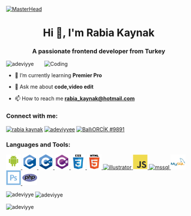 
[![MasterHead](https://media2.giphy.com/media/ZkVIzvAEUA4ISI6WpO/giphy.gif?cid=ecf05e47tlbcx2ir3c8uvxr2ygutpyqvp9mtaxy53dxuumis&rid=giphy.gif&ct=g)](https://www.instagram.com/adeviyyee/)

<h1 align="center">Hi 👋, I'm Rabia Kaynak</h1>
<h3 align="center">A passionate frontend developer from Turkey</h3>
<img align="right" alt="Coding" width="400" src="https://media4.giphy.com/media/tFGBovr5CtfWt7MtqK/giphy.gif?cid=ecf05e47fufque1rmgqw14b4i842cakkf83z3z270q1u540i&rid=giphy.gif&ct=g">

<p align="left"> <img src="https://komarev.com/ghpvc/?username=adeviyye&label=Profile%20views&color=0e75b6&style=flat" alt="adeviyye" /> </p>

- 🌱 I’m currently learning **Premier Pro**

- 💬 Ask me about **code,video edit**

- 📫 How to reach me **rabia_kaynak@hotmail.com**

<h3 align="left">Connect with me:</h3>
<p align="left">
<a href="https://linkedin.com/in/rabia kaynak" target="blank"><img align="center" src="https://raw.githubusercontent.com/rahuldkjain/github-profile-readme-generator/master/src/images/icons/Social/linked-in-alt.svg" alt="rabia kaynak" height="30" width="40" /></a>
<a href="https://instagram.com/adeviyyee" target="blank"><img align="center" src="https://raw.githubusercontent.com/rahuldkjain/github-profile-readme-generator/master/src/images/icons/Social/instagram.svg" alt="adeviyyee" height="30" width="40" /></a>
<a href="https://discord.gg/BallıORCİK #9891" target="blank"><img align="center" src="https://raw.githubusercontent.com/rahuldkjain/github-profile-readme-generator/master/src/images/icons/Social/discord.svg" alt="BallıORCİK #9891" height="30" width="40" /></a>
</p>

<h3 align="left">Languages and Tools:</h3>
<p align="left"> <a href="https://developer.android.com" target="_blank" rel="noreferrer"> <img src="https://raw.githubusercontent.com/devicons/devicon/master/icons/android/android-original-wordmark.svg" alt="android" width="40" height="40"/> </a> <a href="https://www.cprogramming.com/" target="_blank" rel="noreferrer"> <img src="https://raw.githubusercontent.com/devicons/devicon/master/icons/c/c-original.svg" alt="c" width="40" height="40"/> </a> <a href="https://www.w3schools.com/cpp/" target="_blank" rel="noreferrer"> <img src="https://raw.githubusercontent.com/devicons/devicon/master/icons/cplusplus/cplusplus-original.svg" alt="cplusplus" width="40" height="40"/> </a> <a href="https://www.w3schools.com/cs/" target="_blank" rel="noreferrer"> <img src="https://raw.githubusercontent.com/devicons/devicon/master/icons/csharp/csharp-original.svg" alt="csharp" width="40" height="40"/> </a> <a href="https://www.w3schools.com/css/" target="_blank" rel="noreferrer"> <img src="https://raw.githubusercontent.com/devicons/devicon/master/icons/css3/css3-original-wordmark.svg" alt="css3" width="40" height="40"/> </a> <a href="https://www.w3.org/html/" target="_blank" rel="noreferrer"> <img src="https://raw.githubusercontent.com/devicons/devicon/master/icons/html5/html5-original-wordmark.svg" alt="html5" width="40" height="40"/> </a> <a href="https://www.adobe.com/in/products/illustrator.html" target="_blank" rel="noreferrer"> <img src="https://www.vectorlogo.zone/logos/adobe_illustrator/adobe_illustrator-icon.svg" alt="illustrator" width="40" height="40"/> </a> <a href="https://developer.mozilla.org/en-US/docs/Web/JavaScript" target="_blank" rel="noreferrer"> <img src="https://raw.githubusercontent.com/devicons/devicon/master/icons/javascript/javascript-original.svg" alt="javascript" width="40" height="40"/> </a> <a href="https://www.microsoft.com/en-us/sql-server" target="_blank" rel="noreferrer"> <img src="https://www.svgrepo.com/show/303229/microsoft-sql-server-logo.svg" alt="mssql" width="40" height="40"/> </a> <a href="https://www.mysql.com/" target="_blank" rel="noreferrer"> <img src="https://raw.githubusercontent.com/devicons/devicon/master/icons/mysql/mysql-original-wordmark.svg" alt="mysql" width="40" height="40"/> </a> <a href="https://www.photoshop.com/en" target="_blank" rel="noreferrer"> <img src="https://raw.githubusercontent.com/devicons/devicon/master/icons/photoshop/photoshop-line.svg" alt="photoshop" width="40" height="40"/> </a> <a href="https://www.php.net" target="_blank" rel="noreferrer"> <img src="https://raw.githubusercontent.com/devicons/devicon/master/icons/php/php-original.svg" alt="php" width="40" height="40"/> </a> </p>

<p><img align="left" src="https://github-readme-stats.vercel.app/api/top-langs?username=adeviyye&show_icons=true&locale=en&layout=compact" alt="adeviyye" /></p>

<p>&nbsp;<img align="center" src="https://github-readme-stats.vercel.app/api?username=adeviyye&show_icons=true&locale=en" alt="adeviyye" /></p>

<p><img align="center" src="https://github-readme-streak-stats.herokuapp.com/?user=adeviyye&" alt="adeviyye" /></p>
